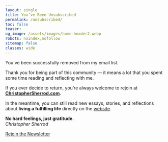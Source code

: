 ```yaml
---
layout: single
title: You’ve Been Unsubscribed
permalink: /unsubscribed/
toc: false
teaser:
og_image: /assets/images/home-header2.webp
robots: noindex,nofollow
sitemap: false
classes: wide
---
```

You’ve been successfully removed from my email list.

Thank you for being part of this community — it means a lot that you spent some time reading and reflecting with me.

If you ever decide to return, you’re always welcome to rejoin at  
[**ChristopherSherrod.com**](https://christophersherrod.com).

In the meantime, you can still read new essays, stories, and reflections about **living a fulfilling life** directly on the [website](https://christophersherrod.com/).

**No hard feelings, just gratitude.**  
*Christopher Sherrod*

[Rejoin the Newsletter](https://christophersherrod.com#newsletter)
